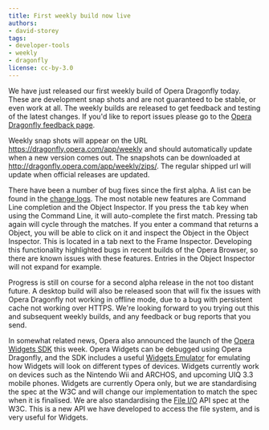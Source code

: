 ```yaml
---
title: First weekly build now live
authors:
- david-storey
tags:
- developer-tools
- weekly
- dragonfly
license: cc-by-3.0
---
```


<p>We have just released our first weekly build of Opera Dragonfly today.  These are development snap shots and are not guaranteed to be stable, or even work at all.  The weekly builds are released to get feedback and testing of the latest changes.  If you&#39;d like to report issues please go to the <a href="http://www.opera.com/products/dragonfly/feedback/">Opera Dragonfly feedback page</a>. </p>

<p>Weekly snap shots will appear on the URL <a href="https://dragonfly.opera.com/app/weekly">https://dragonfly.opera.com/app/weekly</a> and should automatically update when a new version comes out.  The snapshots can be downloaded at <a href="http://dragonfly.opera.com/app/weekly/zips/">http://dragonfly.opera.com/app/weekly/zips/</a>.  The regular shipped url will update when official releases are updated.</p>

<p>There have been a number of bug fixes since the first alpha.  A list can be found in the <a href="http://dragonfly.opera.com/app/weekly/zips/protocol-3/changelog-Opera-08-05-22-14-41.txt">change logs</a>.  The most notable new features are Command Line completion and the Object Inspector.  If you press the <kbd>tab</kbd> key when using the Command Line, it will auto-complete the first match.  Pressing tab again will cycle through the matches.  If you enter a command that returns a Object, you will be able to click on it and inspect the Object in the Object Inspector.  This is located in a tab next to the Frame Inspector.  Developing this functionality highlighted bugs in recent builds of the Opera Browser, so there are known issues with these features.  Entries in the Object Inspector will not expand for example.</p>

<p>Progress is still on course for a second alpha release in the not too distant future.  A desktop build will also be released soon that will fix the issues with Opera Dragonfly not working in offline mode, due to a bug with persistent cache not working over HTTPS.  We&#39;re looking forward to you trying out this and subsequent weekly builds, and any feedback or bug reports that you send.</p>

<p>In somewhat related news, Opera also announced the launch of the <a href="https://dev.opera.com/articles/view/opera-widgets-sdk/">Opera Widgets SDK</a> this week.  Opera Widgets can be debugged using Opera Dragonfly, and the SDK includes a useful <a href="https://dev.opera.com/articles/view/widget-emulator/">Widgets Emulator</a> for emulating how Widgets will look on different types of devices.  Widgets currently work on devices such as the Nintendo Wii and ARCHOS, and upcoming UIQ 3.3 mobile phones.  Widgets are currently Opera only, but we are standardising the spec at the W3C and will change our implementation to match the spec when it is finalised.  We are also standardising the <a href="https://dev.opera.com/articles/view/file-i-o-api-for-widgets/">File I/O</a> API spec at the W3C.  This is a new API we have developed to access the file system, and is very useful for Widgets.</p>
